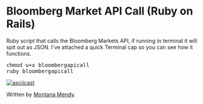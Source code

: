 # Bloomberg Market API Call (Ruby on Rails) 
Ruby script that calls the Bloomberg Markets API, if running in terminal it will spit out as JSON. I've attached a quick Terminal cap so you can see how it functions. 

<pre>chmod u+x bloombergapicall
ruby bloombergapicall</pre>

[![asciicast](https://asciinema.org/a/4m47e19rfoq84893g2vbu0qx6.png)](https://asciinema.org/a/4m47e19rfoq84893g2vbu0qx6)

Written by <a href="http://www.montanamendy.com">Montana Mendy</a>.
